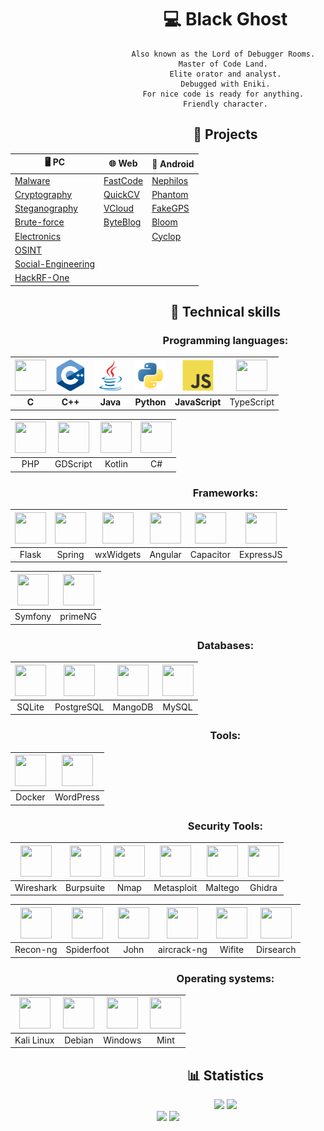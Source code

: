 <div align="center">
<div style="width: 90ex">

# 💻 **Black Ghost**


```
Also known as the Lord of Debugger Rooms. 
Master of Code Land. 
Elite orator and analyst.
Debugged with Eniki.
For nice code is ready for anything. 
Friendly character.
```

## 📁 Projects

| 🖥️ PC | 🌐 Web | 📱 Android |
|-------|--------|------------|
| [Malware](https://github.com/BlackGhost0051/Malware) | [FastCode](https://github.com/BlackGhost0051/FastCode) | [Nephilos](https://github.com/BlackGhost0051/Nephilos) |
| [Cryptography](https://github.com/BlackGhost0051/Cryptography) | [QuickCV](https://github.com/BlackGhost0051/QuickCV) | [Phantom](https://github.com/BlackGhost0051/Phantom) |
| [Steganography](https://github.com/BlackGhost0051/Steganography) | [VCloud](https://github.com/BlackGhost0051/VCloud) | [FakeGPS](https://github.com/BlackGhost0051/FakeGPS) |
| [Brute-force](https://github.com/BlackGhost0051/Brute-force) | [ByteBlog](https://github.com/BlackGhost0051/ByteBlog)  | [Bloom](https://github.com/BlackGhost0051/Bloom) |
| [Electronics](https://github.com/BlackGhost0051/Electronics) |        | [Cyclop](https://github.com/BlackGhost0051/Cyclop) |
| [OSINT](https://github.com/BlackGhost0051/OSINT) |        |        |
| [Social-Engineering](https://github.com/BlackGhost0051/Social-Engineering) |        |        |
| [HackRF-One](https://github.com/BlackGhost0051/HackRF-One) |        |        |



## 🔧 **Technical skills**

### **Programming languages:** 
| <img src="https://upload.wikimedia.org/wikipedia/commons/1/18/C_Programming_Language.svg" width="50" height="50"/> | <img src="https://github.com/devicons/devicon/blob/master/icons/cplusplus/cplusplus-original.svg" width="50" height="50"/> | <img src="https://github.com/devicons/devicon/blob/master/icons/java/java-original.svg" width="50" height="50"/> | <img src="https://github.com/devicons/devicon/blob/master/icons/python/python-original.svg" width="50" height="50"/> | <img src="https://github.com/devicons/devicon/blob/master/icons/javascript/javascript-original.svg" width="50" height="50"/> | <img src="https://upload.wikimedia.org/wikipedia/commons/f/f5/Typescript.svg" width="50" height="50"/> |
|:--:|:--:|:--:|:--:|:--:|:--:|
| **C** | **C++** | **Java** | **Python** | **JavaScript** |  TypeScript |


| <img src="https://www.php.net//images/logos/new-php-logo.svg"  width="50" height="50"/> | <img src="https://godotengine.org/assets/favicon.svg" width="50" height="50"/> | <img src="https://upload.wikimedia.org/wikipedia/commons/7/74/Kotlin_Icon.png" width="50" height="50"/> | <img src="https://upload.wikimedia.org/wikipedia/commons/d/d2/C_Sharp_Logo_2023.svg" width="50" height="50" /> |
|:--:|:--:|:--:|:--:|
|PHP| GDScript | Kotlin | C# |



### **Frameworks:**

|<img src="https://flask.palletsprojects.com/en/stable/_static/flask-icon.svg" width="50" height="50"/>| <img src="https://spring.io/favicon.svg?v=96334d577af708644f6f0495dd1c7bc8" width="50" height="50"/> | <img src="https://wxwidgets.org/assets/ico/favicon.ico" width="50" height="50"/> |    <img src="https://angular.dev/assets/icons/favicon-32x32.png" width="50" height="50"/>     | <img src="https://capacitorjs.com/docs/img/meta/favicon.png" width="50" height="50"/> | <img src="https://expressjs.com/images/favicon.png" width="50" height="50" /> |
|:--:|:--:|:--------------------------------------------------------------------------------:|:-------:| :---: | :---: |
| Flask | Spring |                                    wxWidgets                                     | Angular | Capacitor | ExpressJS |

| <img src="https://symfony.com/favicons/favicon.svg" width="50" height="50"/> | <img src="https://primefaces.org/cdn/primeng/images/favicon.png" width="50" height="50"/> |
| :--: | :--: |
| Symfony | primeNG |

### **Databases:**

|<img src="https://www.sqlite.org/images/sqlite370_banner.svg" width="50" height="50"/>|<img src="https://www.postgresql.org/media/img/about/press/elephant.png" width="50" height="50"/>|<img src="https://www.mongodb.com/assets/images/global/favicon.ico" width="50" height="50"/>| <img src="https://labs.mysql.com/common/themes/sakila/favicon.ico" width="50" height="50"/> |
| :--: | :--: | :--: | :---: |
| SQLite | PostgreSQL | MangoDB | MySQL |

### **Tools:**
|<img src="https://cdn4.iconfinder.com/data/icons/logos-and-brands/512/97_Docker_logo_logos-512.png" width="50" height="50"/>|<img src="https://djeqr6to3dedg.cloudfront.net/repo-logos/library/wordpress/live/logo-1720462319468.png" width="50" height="50"/>|
|:------:|:---------:|
| Docker | WordPress |

### **Security Tools:** 

| <img src="https://www.kali.org/images/tool-logo-wireshark.svg" width="50" height="50"/> | <img src="https://www.kali.org/tools/burpsuite/images/burpsuite-logo.svg" width="50" height="50"/> | <img src="https://www.kali.org/images/tool-logo-nmap.svg" width="50" height="50"/> | <img src="https://www.kali.org/images/tool-logo-metasploit.svg" width="50" height="50"/> | <img src="https://www.kali.org/images/tool-logo-maltego.svg" width="50" height="50"/>| <img src="https://upload.wikimedia.org/wikipedia/commons/thumb/f/f6/Ghidra_logo.svg/120px-Ghidra_logo.svg.png" width="50" height="50"/> |
| :--: | :--: | :--: | :--: | :--: | :--: |
| Wireshark | Burpsuite | Nmap | Metasploit | Maltego | Ghidra |


| <img src="https://www.kali.org/tools/recon-ng/images/recon-ng-logo.svg" width="50" height="50"/> | <img src="https://www.kali.org/tools/spiderfoot/images/spiderfoot-logo.svg" width="50" height="50"/> | <img src="https://www.kali.org/tools/john/images/john-logo.svg" width="50" height="50"/> | <img src="https://www.kali.org/tools/aircrack-ng/images/aircrack-ng-logo.svg" width="50" height="50"/>| <img src="https://www.kali.org/tools/wifite/images/wifite-logo.svg" width="50" height="50"/> | <img src="https://www.kali.org/tools/dirsearch/images/dirsearch-logo.svg" width="50" height="50"/> |
| :--: | :--: | :--: | :--: | :--: | :--: |
| Recon-ng | Spiderfoot | John | aircrack-ng | Wifite | Dirsearch |


### **Operating systems:**

| <img src="https://www.kali.org/images/kali-logo.svg" width="50" height="50"/> | <img src="https://www.debian.org/Pics/openlogo-50.png" width="50" height="50"/> | <img src="https://assets.ubuntu.com/v1/183c7231-windows_logo.svg" width="50" height="50"/> | <img src="https://linuxmint.com/web/img/favicon.ico" width="50" height="50"> |
| :--: | :--: | :--: | :--: |
| Kali Linux | Debian | Windows | Mint |

## 📊 Statistics


</div>
</div>


<div align="center">
  <div style="width: 90ex">
    <img style="height: 30ex" src="https://github-readme-stats.vercel.app/api/top-langs/?username=BlackGhost0051&layout=compact&theme=github_dark&langs_count=30">
    <img style="height: 30ex" src="http://github-profile-summary-cards.vercel.app/api/cards/stats?username=BlackGhost0051&theme=github_dark"/>
  </div>
  


  <img style="width: 90ex" src="http://github-profile-summary-cards.vercel.app/api/cards/profile-details?username=BlackGhost0051&theme=github_dark"/>

  <img style="width: 90ex" src="https://github-profile-trophy.vercel.app/?username=BlackGhost0051&theme=radical&no-frame=true&margin-w=5"/>  
</div>


